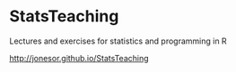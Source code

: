 StatsTeaching
=============

Lectures and exercises for statistics and programming in R

http://jonesor.github.io/StatsTeaching

